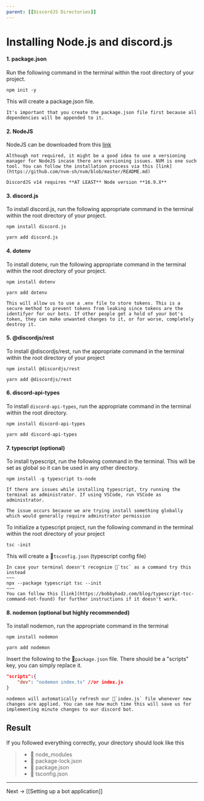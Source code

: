 ```yaml
---
parent: [[DiscordJS Directories]]
---
```

# Installing Node.js and discord.js
#### 1. package.json
Run the following command in the terminal within the root directory of your project.
```
npm init -y
```
This will create a package.json file. 
```ad-warning
It's important that you create the package.json file first because all dependencies will be appended to it.
```
#### 2. NodeJS 
NodeJS can be downloaded from this [link](https://nodejs.org/en/)
```ad-tip
Although not required, it might be a good idea to use a versioning manager for NodeJS incase there are versioning issues. NVM is one such tool. You can follow the installation process via this [link](https://github.com/nvm-sh/nvm/blob/master/README.md)
```

 ```ad-warning 
DiscordJS v14 requires **AT LEAST** Node version **16.9.X**
 ```
#### 3. discord.js
To install discord.js, run the following appropriate command in the terminal within the root directory of your project.
```
npm install discord.js
```
```
yarn add discord.js
```
#### 4. dotenv
To install dotenv, run the following appropriate command in the terminal within the root directory of your project.
```
npm install dotenv
```
```
yarn add dotenv
```
```ad-note
This will allow us to use a .env file to store tokens. This is a secure method to prevent tokens from leaking since tokens are the identifyer for our bots. If other people get a hold of your bot's token, they can make unwanted changes to it, or for worse, completely destroy it.
```
#### 5. @discordjs/rest
To install @discordjs/rest, run the appropriate command in the terminal within the root directory of your project
```
npm install @discordjs/rest
```
```
yarn add @discordjs/rest
```
#### 6. discord-api-types
To install `discord-api-types`, run the appropriate command in the terminal within the root directory.
```
npm install discord-api-types
```
```
yarn add discord-api-types
```
#### 7. typescript (optional) 
To install typescript, run the following command in the terminal. This will be set as global so it can be used in any other directory.
```
npm install -g typescript ts-node
```
```ad-warning
If there are issues while installing typescript, try running the terminal as administrator. If using VSCode, run VSCode as administrator.

The issue occurs because we are trying install something globally which would generally require adminstrator permission
```
To initialize a typescript project, run the following command in the terminal within the root directory of your project
```
tsc -init
```
This will create a 📃`tsconfig.json` (typescript config file)
```ad-bug
In case your terminal doesn't recognize 📃`tsc` as a command try this instead
~~~
npx --package typescript tsc --init
~~~
You can follow this [link](https://bobbyhadz.com/blog/typescript-tsc-command-not-found) for further instructions if it doesn't work.
```
#### 8. nodemon (optional but highly recommended)
To install nodemon, run the appropriate command in the terminal
```
npm install nodemon
```
```
yarn add nodemon
```
Insert the following to the 📃`package.json` file. There should be a "scripts" key, you can simply replace it.
```json
"scripts":{
	"dev": "nodemon index.ts" //or index.js
}
```

```ad-info
nodemon will automatically refresh our 📃`index.js` file whenever new changes are applied. You can see how much time this will save us for implementing minute changes to our discord bot.
```
## Result
If you followed everything correctly, your directory should look like this
> - 📂 node_modules
> - 📄 package-lock.json
> - 📄 package.json
> - 📄 tsconfig.json

---
Next -> [[Setting up a bot application]]
